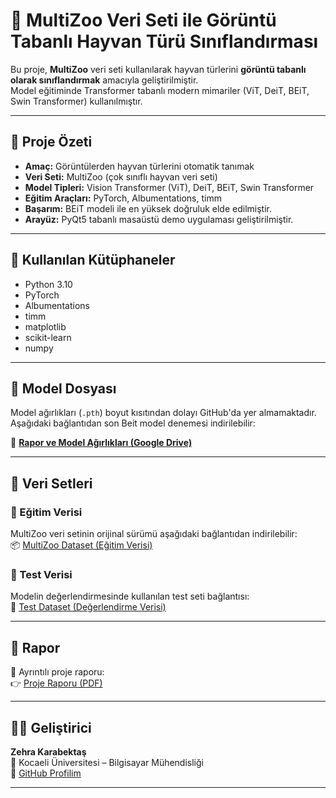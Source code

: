# 🦁 MultiZoo Veri Seti ile Görüntü Tabanlı Hayvan Türü Sınıflandırması

Bu proje, **MultiZoo** veri seti kullanılarak hayvan türlerini **görüntü tabanlı olarak sınıflandırmak** amacıyla geliştirilmiştir.  
Model eğitiminde Transformer tabanlı modern mimariler (ViT, DeiT, BEiT, Swin Transformer) kullanılmıştır.

---

## 📘 Proje Özeti
- **Amaç:** Görüntülerden hayvan türlerini otomatik tanımak  
- **Veri Seti:** MultiZoo (çok sınıflı hayvan veri seti)  
- **Model Tipleri:** Vision Transformer (ViT), DeiT, BEiT, Swin Transformer  
- **Eğitim Araçları:** PyTorch, Albumentations, timm  
- **Başarım:** BEiT modeli ile en yüksek doğruluk elde edilmiştir.  
- **Arayüz:** PyQt5 tabanlı masaüstü demo uygulaması geliştirilmiştir.  

---

## 💾 Kullanılan Kütüphaneler
- Python 3.10  
- PyTorch  
- Albumentations  
- timm  
- matplotlib  
- scikit-learn  
- numpy  

---

## 🧠 Model Dosyası
Model ağırlıkları (`.pth`) boyut kısıtından dolayı GitHub'da yer almamaktadır.  
Aşağıdaki bağlantıdan son Beit model denemesi indirilebilir:

🔗 **[Rapor ve Model Ağırlıkları (Google Drive)]([https://drive.google.com/your_link_here](https://drive.google.com/file/d/1PVZQZUSqpNZqT8yWeM3wi6cgobLkStYe/view?usp=sharing))**  

---
## 📂 Veri Setleri

### 🔹 Eğitim Verisi
MultiZoo veri setinin orijinal sürümü aşağıdaki bağlantıdan indirilebilir:  
📦 [MultiZoo Dataset (Eğitim Verisi)]([https://drive.google.com/your_training_dataset_link_here](https://drive.google.com/file/d/1j0mQccBThu0MzhMbU2UCK7AHKL71wBqZ/view?usp=drive_link))

### 🔹 Test Verisi
Modelin değerlendirmesinde kullanılan test seti bağlantısı:  
🧩 [Test Dataset (Değerlendirme Verisi)]([[https://drive.google.com/your_test_dataset_link_here](https://drive.google.com/drive/folders/1UdazggjMt6o2h36RNrN3sY6BthG140fG?usp=sharing](https://drive.google.com/file/d/1fa0UrAYEazFtEV-Dki2e-1VY8G53kmJd/view?usp=drive_link)))

---

## 📄 Rapor
📘 Ayrıntılı proje raporu:  
👉 [Proje Raporu (PDF)](https://github.com/zehrakarabektas/MultiZoo-Animal-Classification/blob/main/220201121.pdf)

---

## 👩‍💻 Geliştirici
**Zehra Karabektaş**  
📍 Kocaeli Üniversitesi – Bilgisayar Mühendisliği  
📧 [GitHub Profilim](https://github.com/zehrakarabektas)

---

